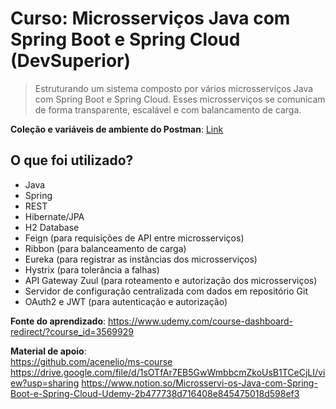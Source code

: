 # Curso: Microsserviços Java com Spring Boot e Spring Cloud (DevSuperior)
> Estruturando um sistema composto por vários microsserviços Java com Spring Boot e Spring Cloud. 
Esses microsserviços se comunicam de forma transparente, escalável e com balancamento de carga.

**Coleção e variáveis de ambiente do Postman**: [Link](https://github.com/marcosviniciusam90/ms-course/tree/main/doc/postman)

## O que foi utilizado?
- Java
- Spring
- REST
- Hibernate/JPA
- H2 Database
- Feign (para requisições de API entre microsserviços)
- Ribbon (para balanceamento de carga)
- Eureka (para registrar as instâncias dos microsserviços) 
- Hystrix (para tolerância a falhas)
- API Gateway Zuul (para roteamento e autorização dos microsserviços)
- Servidor de configuração centralizada com dados em repositório Git
- OAuth2 e JWT (para autenticação e autorização)

**Fonte do aprendizado**: https://www.udemy.com/course-dashboard-redirect/?course_id=3569929

**Material de apoio**:<br/>
https://github.com/acenelio/ms-course <br/>
https://drive.google.com/file/d/1sOTfAr7EB5GwWmbbcmZkoUsB1TCeCjLI/view?usp=sharing
https://www.notion.so/Microsservi-os-Java-com-Spring-Boot-e-Spring-Cloud-Udemy-2b477738d716408e845475018d598ef3
